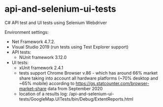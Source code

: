 # api-and-selenium-ui-tests
C# API test and UI tests using Selenium Webdriver

Environment settings:
- Net Framework 4.7.2.
- Visual Studio 2019 (run tests using Test Explorer support)
- API tests:
    - NUnit framework 3.12.0
- UI tests:
    - xUnit framework 2.4.1
    - tests support Chrome Browser v.86 - which has around 66% market share taking into account all hardware platforms (~70% desktop and ~65% mobile) according to https://gs.statcounter.com/browser-market-share data from September 2020
	- location of a results log: /api-and-selenium-ui-tests/GoogleMap.UITests/bin/Debug/ExtentReports.html